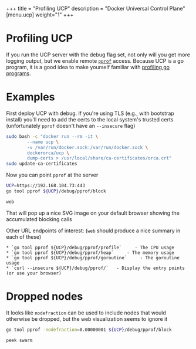 +++
title = "Profiling UCP"
description = "Docker Universal Control Plane"
[menu.ucp]
weight="1"
+++


# Profiling UCP

If you run the UCP server with the debug flag set, not only will you get more
logging output, but we enable remote
[`pprof`](https://golang.org/pkg/net/http/pprof/) access. Because UCP is a go
program, it is a good idea to make yourself familiar with [profiling go
programs](http://blog.golang.org/profiling-go-programs).


# Examples

First deploy UCP with debug. If you're using TLS (e.g., with bootstrap install) you'll need to add the certs to the local system's trusted certs (unfortunately `pprof` doesn't have an `--insecure` flag)

```bash
sudo bash -c "docker run --rm -it \
        --name ucp \
        -v /var/run/docker.sock:/var/run/docker.sock \
        dockerorca/ucp \
        dump-certs > /usr/local/share/ca-certificates/orca.crt"
sudo update-ca-certificates
```

Now you can point `pprof` at the server

```bash
UCP=https://192.168.104.73:443
go tool pprof ${UCP}/debug/pprof/block

web
```

That will pop up a nice SVG image on your default browser showing the accumulated blocking calls

Other URL endpoints of interest:  (`web` should produce a nice summary in each of these)

    * `go tool pprof ${UCP}/debug/pprof/profile`     - The CPU usage
    * `go tool pprof ${UCP}/debug/pprof/heap`     - The memory usage
    * `go tool pprof ${UCP}/debug/pprof/goroutine`     - The goroutine usage
    * `curl --insecure ${UCP}/debug/pprof/`   - Display the entry points (or use your browser)

# Dropped nodes

It looks like `nodefraction` can be used to include nodes that would otherwise be dropped, but the web visualization seems to ignore it

```bash
go tool pprof -nodefraction=0.00000001 ${UCP}/debug/pprof/block

peek swarm
```
